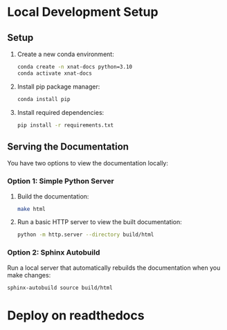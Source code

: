 # Local Development Setup
## Setup

1. Create a new conda environment:
   ```bash
   conda create -n xnat-docs python=3.10
   conda activate xnat-docs
   ```

2. Install pip package manager:
   ```bash
   conda install pip
   ```

3. Install required dependencies:
   ```bash
   pip install -r requirements.txt
   ```

## Serving the Documentation

You have two options to view the documentation locally:

### Option 1: Simple Python Server

1. Build the documentation:
   ```bash
   make html
   ```

2. Run a basic HTTP server to view the built documentation:
   
   ```bash
   python -m http.server --directory build/html
   ```

### Option 2: Sphinx Autobuild

Run a local server that automatically rebuilds the documentation when you make changes:

```bash
sphinx-autobuild source build/html
```
# Deploy on readthedocs



